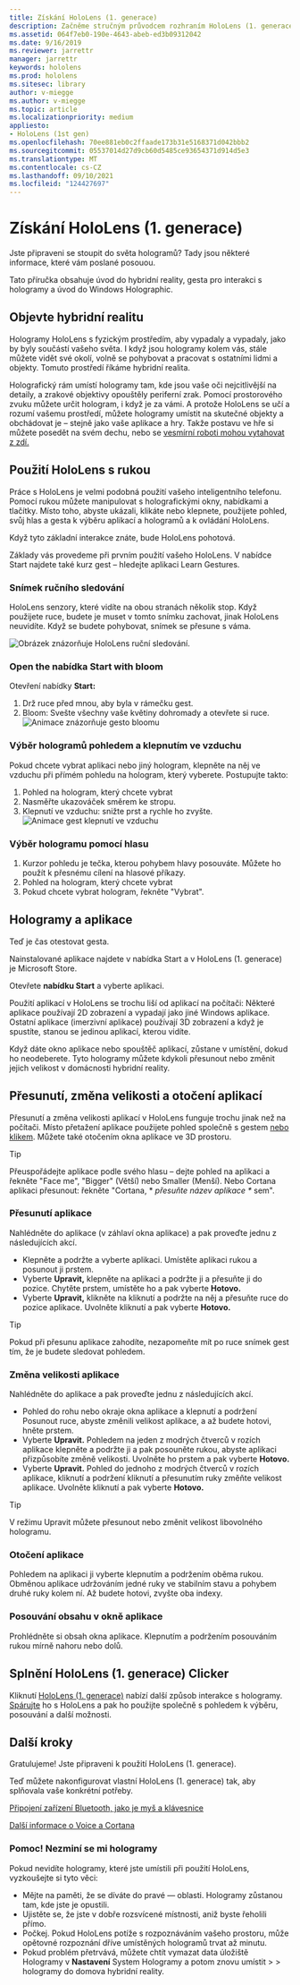 ```yaml
---
title: Získání HoloLens (1. generace)
description: Začněme stručným průvodcem rozhraním HoloLens (1. generace), funkcemi pro sledování rukou a používáním holografických aplikací.
ms.assetid: 064f7eb0-190e-4643-abeb-ed3b09312042
ms.date: 9/16/2019
ms.reviewer: jarrettr
manager: jarrettr
keywords: hololens
ms.prod: hololens
ms.sitesec: library
author: v-miegge
ms.author: v-miegge
ms.topic: article
ms.localizationpriority: medium
appliesto:
- HoloLens (1st gen)
ms.openlocfilehash: 70ee881eb0c2ffaade173b31e5168371d042bbb2
ms.sourcegitcommit: 05537014d27d9cb60d5485ce93654371d914d5e3
ms.translationtype: MT
ms.contentlocale: cs-CZ
ms.lasthandoff: 09/10/2021
ms.locfileid: "124427697"
---
```

# <a name="getting-around-hololens-1st-gen"></a>Získání HoloLens (1. generace)

Jste připraveni se stoupit do světa hologramů? Tady jsou některé informace, které vám poslané posouou.

Tato příručka obsahuje úvod do hybridní reality, gesta pro interakci s hologramy a úvod do Windows Holographic.

## <a name="discover-mixed-reality"></a>Objevte hybridní realitu

Hologramy HoloLens s fyzickým prostředím, aby vypadaly a vypadaly, jako by byly součástí vašeho světa. I když jsou hologramy kolem vás, stále můžete vidět své okolí, volně se pohybovat a pracovat s ostatními lidmi a objekty. Tomuto prostředí říkáme hybridní realita.

Holografický rám umístí hologramy tam, kde jsou vaše oči nejcitlivější na detaily, a zrakové objektivy opouštěly periferní zrak. Pomocí prostorového zvuku můžete určit hologram, i když je za vámi. A protože HoloLens se učí a rozumí vašemu prostředí, můžete hologramy umístit na skutečné objekty a obchádovat je – stejně jako vaše aplikace a hry. Takže postavu ve hře si můžete posedět na svém dechu, nebo se [vesmírní roboti mohou vytahovat z zdí.](https://www.microsoft.com/store/apps/9nblggh5fv3j)

## <a name="use-hololens-with-your-hands"></a>Použití HoloLens s rukou

Práce s HoloLens je velmi podobná použití vašeho inteligentního telefonu. Pomocí rukou můžete manipulovat s holografickými okny, nabídkami a tlačítky.  Místo toho, abyste ukázali, klikáte nebo klepnete, použijete pohled, svůj hlas a gesta k výběru aplikací a hologramů a k ovládání HoloLens. [](hololens-cortana.md)

Když tyto základní interakce znáte, bude HoloLens pohotová.

Základy vás provedeme při prvním použití vašeho HoloLens. V nabídce Start najdete také  kurz gest – hledejte aplikaci Learn Gestures.

### <a name="the-hand-tracking-frame"></a>Snímek ručního sledování

HoloLens senzory, které vidíte na obou stranách několik stop. Když použijete ruce, budete je muset v tomto snímku zachovat, jinak HoloLens neuvidíte. Když se budete pohybovat, snímek se přesune s váma.  

![Obrázek znázorňuje HoloLens ruční sledování.](./images/hololens-2-gesture-frame.png)

### <a name="open-the-start-menu-with-bloom"></a>Open the nabídka Start with bloom

Otevření nabídky **Start:**

1. Drž ruce před mnou, aby byla v rámečku gest.
1. Bloom: Svešte všechny vaše květiny dohromady a otevřete si ruce.
  ![Animace znázorňuje gesto bloomu](./images/hololens-bloom.gif)

### <a name="select-holograms-with-gaze-and-air-tap"></a>Výběr hologramů pohledem a klepnutím ve vzduchu

Pokud chcete vybrat aplikaci nebo jiný hologram, klepněte na něj ve vzduchu při přímém pohledu na hologram, který vyberete. Postupujte takto:

1. Pohled na hologram, který chcete vybrat
1. Nasměřte ukazováček směrem ke stropu.
1. Klepnutí ve vzduchu: snižte prst a rychle ho zvyšte.
   ![Animace gest klepnutí ve vzduchu](./images/hololens-air-tap.gif)

### <a name="select-a-hologram-by-using-your-voice"></a>Výběr hologramu pomocí hlasu

1. Kurzor pohledu je tečka, kterou pohybem hlavy posouváte. Můžete ho použít k přesnému cílení na hlasové příkazy.
1. Pohled na hologram, který chcete vybrat
1. Pokud chcete vybrat hologram, řekněte "Vybrat".

## <a name="holograms-and-apps"></a>Hologramy a aplikace

Teď je čas otestovat gesta.

Nainstalované aplikace najdete v nabídka Start [](holographic-home.md) a v HoloLens (1. generace) je Microsoft Store.

Otevřete **nabídku Start** a vyberte aplikaci.

Použití aplikací v HoloLens se trochu liší od aplikací na počítači: Některé aplikace používají 2D zobrazení a vypadají jako jiné Windows aplikace. Ostatní aplikace (imerzivní aplikace) používají 3D zobrazení a když je spustíte, stanou se jedinou aplikací, kterou vidíte.

Když dáte okno aplikace nebo spouštěč aplikací, zůstane v umístění, dokud ho neodeberete. Tyto hologramy můžete kdykoli přesunout nebo změnit jejich velikost v domácnosti hybridní reality.

## <a name="move-resize-and-rotate-apps"></a>Přesunutí, změna velikosti a otočení aplikací

Přesunutí a změna velikosti aplikací v HoloLens funguje trochu jinak než na počítači. Místo přetažení aplikace použijete pohled společně s gestem [nebo](https://support.microsoft.com/help/12644/hololens-use-gestures) [klikem](hololens1-clicker.md). Můžete také otočením okna aplikace ve 3D prostoru.

> [!TIP]
> Přeuspořádejte aplikace podle svého hlasu – dejte pohled na aplikaci a řekněte "Face me", "Bigger" (Větší) nebo Smaller (Menší). Nebo Cortana aplikaci přesunout: řekněte "Cortana, \* *přesuňte název aplikace \** sem".

### <a name="move-an-app"></a>Přesunutí aplikace

Nahlédněte do aplikace (v záhlaví okna aplikace) a pak proveďte jednu z následujících akcí.

- Klepněte a podržte a vyberte aplikaci. Umístěte aplikaci rukou a posunout ji prstem.
- Vyberte **Upravit,** klepněte na aplikaci a podržte ji a přesuňte ji do pozice. Chytěte prstem, umístěte ho a pak vyberte **Hotovo.**
- Vyberte **Upravit,** klikněte na kliknutí a podržte na něj a přesuňte ruce do pozice aplikace. Uvolněte kliknutí a pak vyberte **Hotovo.**

> [!TIP]
> Pokud při přesunu aplikace zahodíte, nezapomeňte mít po ruce snímek gest tím, že je budete sledovat pohledem.

### <a name="resize-an-app"></a>Změna velikosti aplikace

Nahlédněte do aplikace a pak proveďte jednu z následujících akcí.

- Pohled do rohu nebo okraje okna aplikace a klepnutí a podržení Posunout ruce, abyste změnili velikost aplikace, a až budete hotovi, hněte prstem.
- Vyberte **Upravit.** Pohledem na jeden z modrých čtverců v rozích aplikace klepněte a podržte ji a pak posouněte rukou, abyste aplikaci přizpůsobíte změně velikosti. Uvolněte ho prstem a pak vyberte **Hotovo.**
- Vyberte **Upravit.** Pohled do jednoho z modrých čtverců v rozích aplikace, kliknutí a podržení kliknutí a přesunutím ruky změňte velikost aplikace. Uvolněte kliknutí a pak vyberte **Hotovo.**

> [!TIP]
> V režimu Upravit můžete přesunout nebo změnit velikost libovolného hologramu.

### <a name="rotate-an-app"></a>Otočení aplikace

Pohledem na aplikaci ji vyberte klepnutím a podržením oběma rukou. Obměnou aplikace udržováním jedné ruky ve stabilním stavu a pohybem druhé ruky kolem ní. Až budete hotovi, zvyšte oba indexy.

### <a name="scroll-content-in-an-app-window"></a>Posouvání obsahu v okně aplikace

Prohlédněte si obsah okna aplikace. Klepnutím a podržením posouváním rukou mírně nahoru nebo dolů.

## <a name="meet-the-hololens-1st-gen-clicker"></a>Splnění HoloLens (1. generace) Clicker

Kliknutí [HoloLens (1. generace)](hololens1-clicker.md) nabízí další způsob interakce s hologramy. [Spárujte](hololens-connect-devices.md) ho s HoloLens a pak ho použijte společně s pohledem k výběru, posouvání a další možnosti.

## <a name="next-steps"></a>Další kroky

Gratulujeme! Jste připraveni k použití HoloLens (1. generace).

Teď můžete nakonfigurovat vlastní HoloLens (1. generace) tak, aby splňovala vaše konkrétní potřeby.

[Připojení zařízení Bluetooth, jako je myš a klávesnice](hololens-connect-devices.md)

[Další informace o Voice a Cortana](hololens-cortana.md)

### <a name="help-i-dont-see-my-holograms"></a>Pomoc! Nezminí se mi hologramy

Pokud nevidíte hologramy, které jste umístili při použití HoloLens, vyzkoušejte si tyto věci:

- Mějte na paměti, že se díváte do pravé &mdash; oblasti. Hologramy zůstanou tam, kde jste je opustili.
- Ujistěte se, že jste v dobře rozsvícené místnosti, aniž byste řeholili přímo.
- Počkej. Pokud HoloLens potíže s rozpoznáváním vašeho prostoru, může opětovné rozpoznání dříve umístěných hologramů trvat až minutu.
- Pokud problém přetrvává, můžete chtít vymazat data úložiště Hologramy v **Nastavení** System Hologramy a potom znovu umístit  >    >  hologramy do domova hybridní reality.
